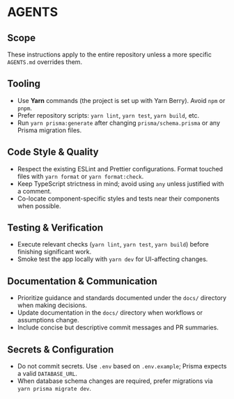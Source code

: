 # AGENTS

## Scope

These instructions apply to the entire repository unless a more specific `AGENTS.md` overrides them.

## Tooling

- Use **Yarn** commands (the project is set up with Yarn Berry). Avoid `npm` or `pnpm`.
- Prefer repository scripts: `yarn lint`, `yarn test`, `yarn build`, etc.
- Run `yarn prisma:generate` after changing `prisma/schema.prisma` or any Prisma migration files.

## Code Style & Quality

- Respect the existing ESLint and Prettier configurations. Format touched files with `yarn format` or `yarn format:check`.
- Keep TypeScript strictness in mind; avoid using `any` unless justified with a comment.
- Co-locate component-specific styles and tests near their components when possible.

## Testing & Verification

- Execute relevant checks (`yarn lint`, `yarn test`, `yarn build`) before finishing significant work.
- Smoke test the app locally with `yarn dev` for UI-affecting changes.

## Documentation & Communication

- Prioritize guidance and standards documented under the `docs/` directory when making decisions.
- Update documentation in the `docs/` directory when workflows or assumptions change.
- Include concise but descriptive commit messages and PR summaries.

## Secrets & Configuration

- Do not commit secrets. Use `.env` based on `.env.example`; Prisma expects a valid `DATABASE_URL`.
- When database schema changes are required, prefer migrations via `yarn prisma migrate dev`.
